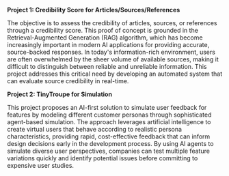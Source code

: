 **Project 1: Credibility Score for Articles/Sources/References**

The objective is to assess the credibility of articles, sources, or references through a credibility score. This proof of concept is grounded in the Retrieval-Augmented Generation (RAG) algorithm, which has become increasingly important in modern AI applications for providing accurate, source-backed responses. In today's information-rich environment, users are often overwhelmed by the sheer volume of available sources, making it difficult to distinguish between reliable and unreliable information. This project addresses this critical need by developing an automated system that can evaluate source credibility in real-time.


**Project 2: TinyTroupe for Simulation**

This project proposes an AI-first solution to simulate user feedback for features by modeling different customer personas through sophisticated agent-based simulation. The approach leverages artificial intelligence to create virtual users that behave according to realistic persona characteristics, providing rapid, cost-effective feedback that can inform design decisions early in the development process. By using AI agents to simulate diverse user perspectives, companies can test multiple feature variations quickly and identify potential issues before committing to expensive user studies.
